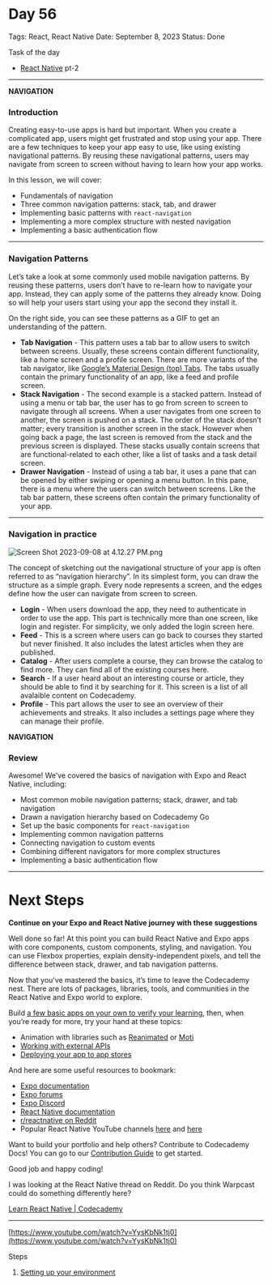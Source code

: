 # Day 56

Tags: React, React Native
Date: September 8, 2023
Status: Done

Task of the day 

- [React Native](https://www.codecademy.com/learn/learn-react-native) pt-2

---

**NAVIGATION**

### **Introduction**

Creating easy-to-use apps is hard but important. When you create a complicated app, users might get frustrated and stop using your app. There are a few techniques to keep your app easy to use, like using existing navigational patterns. By reusing these navigational patterns, users may navigate from screen to screen without having to learn how your app works.

In this lesson, we will cover:

- Fundamentals of navigation
- Three common navigation patterns: stack, tab, and drawer
- Implementing basic patterns with `react-navigation`
- Implementing a more complex structure with nested navigation
- Implementing a basic authentication flow

---

### **Navigation Patterns**

Let’s take a look at some commonly used mobile navigation patterns. By reusing these patterns, users don’t have to re-learn how to navigate your app. Instead, they can apply some of the patterns they already know. Doing so will help your users start using your app the second they install it.

On the right side, you can see these patterns as a GIF to get an understanding of the pattern.

- **Tab Navigation** - This pattern uses a tab bar to allow users to switch between screens. Usually, these screens contain different functionality, like a home screen and a profile screen. There are more variants of the tab navigator, like [Google’s Material Design (top) Tabs](https://material.io/components/tabs). The tabs usually contain the primary functionality of an app, like a feed and profile screen.
- **Stack Navigation** - The second example is a stacked pattern. Instead of using a menu or tab bar, the user has to go from screen to screen to navigate through all screens. When a user navigates from one screen to another, the screen is pushed on a stack. The order of the stack doesn’t matter; every transition is another screen in the stack. However when going back a page, the last screen is removed from the stack and the previous screen is displayed. These stacks usually contain screens that are functional-related to each other, like a list of tasks and a task detail screen.
- **Drawer Navigation** - Instead of using a tab bar, it uses a pane that can be opened by either swiping or opening a menu button. In this pane, there is a menu where the users can switch between screens. Like the tab bar pattern, these screens often contain the primary functionality of your app.

---

### ****Navigation in practice****

![Screen Shot 2023-09-08 at 4.12.27 PM.png](Day%2056%20ba73d29e5803465192f2f84d128fab0f/Screen_Shot_2023-09-08_at_4.12.27_PM.png)

The concept of sketching out the navigational structure of your app is often referred to as “navigation hierarchy”. In its simplest form, you can draw the structure as a simple graph. Every node represents a screen, and the edges define how the user can navigate from screen to screen.

- **Login** - When users download the app, they need to authenticate in order to use the app. This part is technically more than one screen, like login and register. For simplicity, we only added the login screen here.
- **Feed** - This is a screen where users can go back to courses they started but never finished. It also includes the latest articles when they are published.
- **Catalog** - After users complete a course, they can browse the catalog to find more. They can find all of the existing courses here.
- **Search** - If a user heard about an interesting course or article, they should be able to find it by searching for it. This screen is a list of all avalaible content on Codecademy.
- **Profile** -  This part allows the user to see an overview of their achievements and streaks. It also includes a settings page where they can manage their profile.

**NAVIGATION**

### **Review**

Awesome! We’ve covered the basics of navigation with Expo and React Native, including:

- Most common mobile navigation patterns; stack, drawer, and tab navigation
- Drawn a navigation hierarchy based on Codecademy Go
- Set up the basic components for `react-navigation`
- Implementing common navigation patterns
- Connecting navigation to custom events
- Combining different navigators for more complex structures
- Implementing a basic authentication flow

---

# **Next Steps**

**Continue on your Expo and React Native journey with these suggestions**

Well done so far! At this point you can build React Native and Expo apps with core components, custom components, styling, and navigation. You can use Flexbox properties, explain density-independent pixels, and tell the difference between stack, drawer, and tab navigation patterns.

Now that you’ve mastered the basics, it’s time to leave the Codecademy nest. There are lots of packages, libraries, tools, and communities in the React Native and Expo world to explore.

Build [a few basic apps on your own to verify your learning](https://docs.expo.io/tutorial/follow-up/), then, when you’re ready for more, try your hand at these topics:

- Animation with libraries such as [Reanimated](https://docs.expo.io/versions/latest/sdk/reanimated/) or [Moti](https://moti.fyi/)
- [Working with external APIs](https://reactnative.dev/docs/network)
- [Deploying your app to app stores](https://docs.expo.io/distribution/introduction/)

And here are some useful resources to bookmark:

- [Expo documentation](https://docs.expo.io/)
- [Expo forums](https://forums.expo.io/)
- [Expo Discord](https://docs.expo.io/next-steps/community/)
- [React Native documentation](https://reactnative.dev/)
- [r/reactnative on Reddit](https://www.reddit.com/r/reactnative/)
- Popular React Native YouTube channels [here](https://www.youtube.com/c/wcandillon/videos) and [here](https://www.youtube.com/c/CatalinMironDev/videos)

Want to build your portfolio and help others? Contribute to Codecademy Docs! You can go to our [Contribution Guide](https://www.codecademy.com/resources/docs/contribution-guide) to get started.

Good job and happy coding!

I was looking at the React Native thread on Reddit. Do you think Warpcast could do something differently here?

[Learn React Native | Codecademy](https://www.codecademy.com/learn/learn-react-native)

---

[https://www.youtube.com/watch?v=YysKbNk1tj0](https://www.youtube.com/watch?v=YysKbNk1tj0)

Steps

1. [Setting up your environment](https://reactnative.dev/docs/environment-setup)